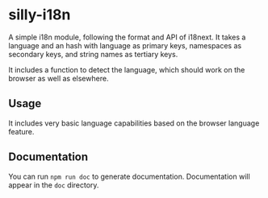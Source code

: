 # silly-i18n

A simple i18n module, following the format and API of i18next. It takes a language and an hash with language as primary keys, namespaces as secondary keys, and string names as tertiary keys.

It includes a function to detect the language, which should work on the browser as well as elsewhere.


## Usage

It includes very basic language capabilities based on the browser language feature.

## Documentation

You can run `npm run doc` to generate documentation. Documentation will appear in the `doc` directory.